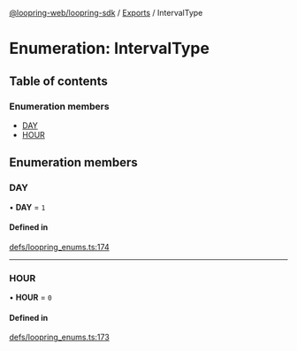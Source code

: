 [@loopring-web/loopring-sdk](../README.md) / [Exports](../modules.md) / IntervalType

# Enumeration: IntervalType

## Table of contents

### Enumeration members

- [DAY](IntervalType.md#day)
- [HOUR](IntervalType.md#hour)

## Enumeration members

### DAY

• **DAY** = `1`

#### Defined in

[defs/loopring_enums.ts:174](https://github.com/Loopring/loopring_sdk/blob/cd42b57/src/defs/loopring_enums.ts#L174)

___

### HOUR

• **HOUR** = `0`

#### Defined in

[defs/loopring_enums.ts:173](https://github.com/Loopring/loopring_sdk/blob/cd42b57/src/defs/loopring_enums.ts#L173)
